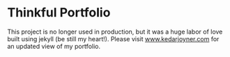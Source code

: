 # Thinkful Portfolio
This project is no longer used in production, but it was a huge labor of love built using jekyll (be still my heart!). Please visit www.kedarjoyner.com for an updated view of my portfolio.
